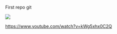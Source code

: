 First repo git

![](https://www.google.com/imgres?imgurl=https%3A%2F%2Fcdn.pixabay.com%2Fphoto%2F2015%2F04%2F23%2F22%2F00%2Ftree-736885__480.jpg&imgrefurl=https%3A%2F%2Fpixabay.com%2Ffr%2Fimages%2Fsearch%2Fnature%2F&tbnid=DH7p1w2o_fIU8M&vet=12ahUKEwiCnKjOiID6AhUV_IUKHVBECzkQMygAegUIARC_AQ..i&docid=Q927BxHsPbDVhM&w=771&h=480&q=image&ved=2ahUKEwiCnKjOiID6AhUV_IUKHVBECzkQMygAegUIARC_AQ)


https://www.youtube.com/watch?v=kWg5xhx0C2Q